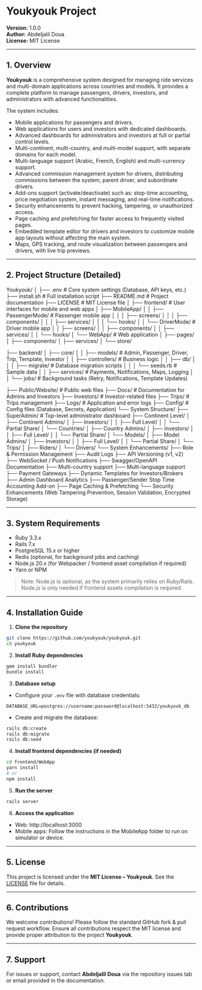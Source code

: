 # Youkyouk Project

**Version:** 1.0.0  
**Author:** Abdeljalil Doua  
**License:** MIT License  

---

## 1. Overview

**Youkyouk** is a comprehensive system designed for managing ride services and multi-domain applications across countries and models. It provides a complete platform to manage passengers, drivers, investors, and administrators with advanced functionalities.  

The system includes:  

- Mobile applications for passengers and drivers.  
- Web applications for users and investors with dedicated dashboards.  
- Advanced dashboards for administrators and investors at full or partial control levels.  
- Multi-continent, multi-country, and multi-model support, with separate domains for each model.  
- Multi-language support (Arabic, French, English) and multi-currency support.  
- Advanced commission management system for drivers, distributing commissions between the system, parent driver, and subordinate drivers.  
- Add-ons support (activate/deactivate) such as: stop-time accounting, price negotiation system, instant messaging, and real-time notifications.  
- Security enhancements to prevent hacking, tampering, or unauthorized access.  
- Page caching and prefetching for faster access to frequently visited pages.  
- Embedded template editor for drivers and investors to customize mobile app layouts without affecting the main system.  
- Maps, GPS tracking, and route visualization between passengers and drivers, with live trip previews.  

---

## 2. Project Structure (Detailed)

Youkyouk/
│
├── .env                        # Core system settings (Database, API keys, etc.)
├── install.sh                   # Full installation script
├── README.md                    # Project documentation
├── LICENSE                      # MIT License file
│
├── frontend/                    # User interfaces for mobile and web apps
│   ├── MobileApp/
│   │   ├── PassengerMode/       # Passenger mobile app
│   │   │   ├── screens/
│   │   │   ├── components/
│   │   │   ├── services/
│   │   │   └── hooks/
│   │   └── DriverMode/          # Driver mobile app
│   │       ├── screens/
│   │       ├── components/
│   │       ├── services/
│   │       └── hooks/
│   └── WebApp/                  # Web application
│       ├── pages/
│       ├── components/
│       ├── services/
│       └── store/

├── backend/
│   ├── core/
│   │   ├── models/              # Admin, Passenger, Driver, Trip, Template, Investor
│   │   ├── controllers/         # Business logic
│   │   ├── db/
│   │   │   ├── migrate/         # Database migration scripts
│   │   │   └── seeds.rb         # Sample data
│   │   ├── services/            # Payments, Notifications, Maps, Logging
│   │   └── jobs/                # Background tasks (Retry, Notifications, Template Updates)

├── Public/Website/              # Public web files
├── Docs/                        # Documentation for Admins and Investors
├── Investors/                   # Investor-related files
├── Trips/                       # Trips management
├── Logs/                        # Application and error logs
├── Config/                       # Config files (Database, Secrets, Application)
└── System Structure/
    ├── SuperAdmin/              # Top-level administrator dashboard
    ├── Continent Level/
    │   ├── Continent Admins/
    │   ├── Investors/
    │   │   ├── Full Level/
    │   │   └── Partial Share/
    │   └── Countries/
    │       ├── Country Admins/
    │       ├── Investors/
    │       │   ├── Full Level/
    │       │   └── Partial Share/
    │       └── Models/
    │           ├── Model Admins/
    │           ├── Investors/
    │           │   ├── Full Level/
    │           │   └── Partial Share/
    │           └── Trips/
    │               ├── Riders/
    │               └── Drivers/
    └── System Enhancements/
        ├── Role & Permission Management
        ├── Audit Logs
        ├── API Versioning (v1, v2)
        ├── WebSocket / Push Notifications
        ├── Swagger/OpenAPI Documentation
        ├── Multi-country support
        ├── Multi-language support
        ├── Payment Gateways
        ├── Dynamic Templates for Investors/Brokers
        ├── Admin Dashboard Analytics
        ├── Passenger/Sender Stop Time Accounting Add-on
        ├── Page Caching & Prefetching
        └── Security Enhancements (Web Tampering Prevention, Session Validation, Encrypted Storage)

---

## 3. System Requirements

- Ruby 3.3.x  
- Rails 7.x  
- PostgreSQL 15.x or higher  
- Redis (optional, for background jobs and caching)  
- Node.js 20.x (for Webpacker / frontend asset compilation if required)  
- Yarn or NPM  

> Note: Node.js is optional, as the system primarily relies on Ruby/Rails. Node.js is only needed if frontend assets compilation is required.

---

## 4. Installation Guide

1. **Clone the repository**

```bash
git clone https://github.com/youkyouk/youkyouk.git
cd youkyouk
```

2. **Install Ruby dependencies**

```bash
gem install bundler
bundle install
```

3. **Database setup**

- Configure your `.env` file with database credentials:

```
DATABASE_URL=postgres://username:password@localhost:5432/youkyouk_db
```

- Create and migrate the database:

```bash
rails db:create
rails db:migrate
rails db:seed
```

4. **Install frontend dependencies (if needed)**

```bash
cd frontend/WebApp
yarn install
# or
npm install
```

5. **Run the server**

```bash
rails server
```

6. **Access the application**

- Web: http://localhost:3000  
- Mobile apps: Follow the instructions in the MobileApp folder to run on simulator or device.

---

## 5. License

This project is licensed under the **MIT License – Youkyouk**. See the [LICENSE](LICENSE) file for details.

---

## 6. Contributions

We welcome contributions! Please follow the standard GitHub fork & pull request workflow. Ensure all contributions respect the MIT license and provide proper attribution to the project **Youkyouk**.

---

## 7. Support

For issues or support, contact **Abdeljalil Doua** via the repository issues tab or email provided in the documentation.
